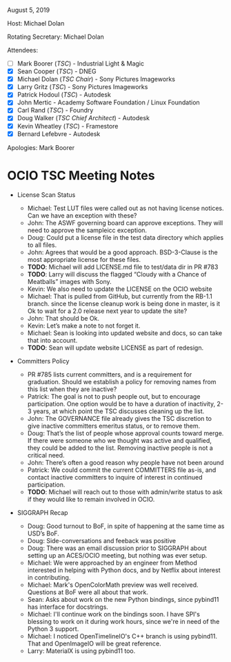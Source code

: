 <!-- SPDX-License-Identifier: CC-BY-4.0 -->
<!-- Copyright Contributors to the OpenColorIO Project. -->

August 5, 2019

Host: Michael Dolan

Rotating Secretary: Michael Dolan

Attendees:
  * [ ] Mark Boorer (_TSC_) - Industrial Light & Magic
  * [X] Sean Cooper (_TSC_) - DNEG
  * [X] Michael Dolan (_TSC Chair_) - Sony Pictures Imageworks
  * [X] Larry Gritz (_TSC_) - Sony Pictures Imageworks
  * [X] Patrick Hodoul (_TSC_) - Autodesk
  * [X] John Mertic - Academy Software Foundation / Linux Foundation
  * [X] Carl Rand (_TSC_) - Foundry
  * [X] Doug Walker (_TSC Chief Architect_) - Autodesk
  * [X] Kevin Wheatley (_TSC_) - Framestore
  * [X] Bernard Lefebvre - Autodesk

Apologies:
  Mark Boorer

# **OCIO TSC Meeting Notes**

* License Scan Status
    - Michael: Test LUT files were called out as not having license notices. Can 
      we have an exception with these?
    - John: The ASWF governing board can approve exceptions. They will need to 
      approve the sampleicc exception.
    - Doug: Could put a license file in the test data directory which applies 
      to all files.
    - John: Agrees that would be a good approach. BSD-3-Clause is the most 
      appropriate license for these files.
    - **TODO**: Michael will add LICENSE.md file to test/data dir in PR #783
    - **TODO**: Larry will discuss the flagged “Cloudy with a Chance of 
      Meatballs” images with Sony.
    - Kevin: We also need to update the LICENSE on the OCIO website
    - Michael: That is pulled from GitHub, but currently from the RB-1.1 
      branch. since the license cleanup work is being done in master, is it Ok 
      to wait for a 2.0 release next year to update the site?
    - John: That should be Ok.
    - Kevin: Let’s make a note to not forget it.
    - Michael: Sean is looking into updated website and docs, so can take that 
      into account.
    - **TODO**: Sean will update website LICENSE as part of redesign.

* Committers Policy
    - PR #785 lists current committers, and is a requirement for graduation. 
      Should we establish a policy for removing names from this list when they 
      are inactive?
    - Patrick: The goal is not to push people out, but to encourage 
      participation. One option would be to have a duration of inactivity, 2-3 
      years, at which point the TSC discusses cleaning up the list.
    - John: The GOVERNANCE file already gives the TSC discretion to give 
      inactive committers emeritus status, or to remove them.
    - Doug: That’s the list of people whose approval counts toward merge. If 
      there were someone who we thought was active and qualified, they could be 
      added to the list. Removing inactive people is not a critical need.
    - John: There’s often a good reason why people have not been around
    - Patrick: We could commit the current COMMITTERS file as-is, and contact 
      inactive committers to inquire of interest in continued participation.
    - **TODO**: Michael will reach out to those with admin/write status to ask 
      if they would like to remain involved in OCIO.

* SIGGRAPH Recap
    - Doug: Good turnout to BoF, in spite of happening at the same time as 
      USD’s BoF.
    - Doug: Side-conversations and feeback was positive
    - Doug: There was an email discussion prior to SIGGRAPH about setting up an 
      ACES/OCIO meeting, but nothing was ever setup.
    - Michael: We were approached by an engineer from Method interested in 
      helping with Python docs, and by Netflix about interest in contributing.
    - Michael: Mark's OpenColorMath preview was well received. Questions at BoF 
      were all about that work.
    - Sean: Asks about work on the new Python bindings, since pybind11 has 
      interface for docstrings.
    - Michael: I'll continue work on the bindings soon. I have SPI's blessing to 
      work on it during work hours, since we're in need of the Python 3 support.
    - Michael: I noticed OpenTimelineIO's C++ branch is using pybind11. That and 
      OpenImageIO will be great reference.
    - Larry: MaterialX is using pybind11 too.
